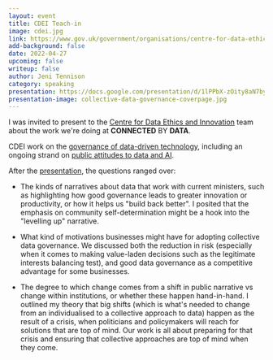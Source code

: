 ```yaml
---
layout: event
title: CDEI Teach-in
image: cdei.jpg
link: https://www.gov.uk/government/organisations/centre-for-data-ethics-and-innovation
add-background: false
date: 2022-04-27
upcoming: false
writeup: false
author: Jeni Tennison
category: speaking
presentation: https://docs.google.com/presentation/d/1lPPbX-zOity8aN7byA_8qbNnHS6Rg0TxJjAHknYVBo0/edit?usp=sharing
presentation-image: collective-data-governance-coverpage.jpg
---
```

I was invited to present to the [Centre for Data Ethics and Innovation](https://www.gov.uk/government/organisations/centre-for-data-ethics-and-innovation) team about the work we're doing at **CONNECTED** BY **DATA**.

CDEI work on the [governance of data-driven technology](https://www.gov.uk/government/publications/the-centre-for-data-ethics-and-innovations-approach-to-the-governance-of-data-driven-technology), including an ongoing strand on [public attitudes to data and AI](https://www.gov.uk/government/publications/public-attitudes-to-data-and-ai-tracker-survey).

<!--more-->

After the [presentation](https://docs.google.com/presentation/d/1lPPbX-zOity8aN7byA_8qbNnHS6Rg0TxJjAHknYVBo0/edit?usp=sharing), the questions ranged over:

* The kinds of narratives about data that work with current ministers, such as highlighting how good governance leads to greater innovation or productivity, or how it helps us "build back better". I posited that the emphasis on community self-determination might be a hook into the "levelling up" narrative.

* What kind of motivations businesses might have for adopting collective data governance. We discussed both the reduction in risk (especially when it comes to making value-laden decisions such as the legitimate interests balancing test), and good data governance as a competitive advantage for some businesses.

* The degree to which change comes from a shift in public narrative vs change within institutions, or whether these happen hand-in-hand. I outlined my theory that big shifts (which is what's needed to change from an individualised to a collective approach to data) happen as the result of a crisis, when politicians and policymakers will reach for solutions that are top of mind. Our work is all about preparing for that crisis and ensuring that collective approaches are top of mind when they come.
